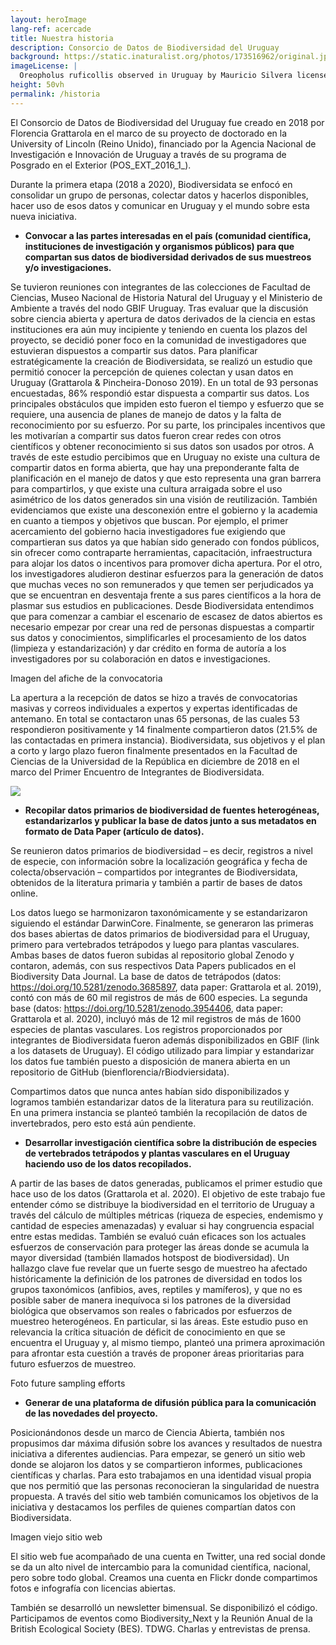 ```yaml
---
layout: heroImage
lang-ref: acercade
title: Nuestra historia
description: Consorcio de Datos de Biodiversidad del Uruguay
background: https://static.inaturalist.org/photos/173516962/original.jpg
imageLicense: |
  Oreopholus ruficollis observed in Uruguay by Mauricio Silvera licensed under [CC-BY-NC](http://creativecommons.org/licenses/by-nc/4.0/) via [iNaturalist](https://www.gbif.org/occurrence/3759147791)
height: 50vh
permalink: /historia
---
```


El Consorcio de Datos de Biodiversidad del Uruguay fue creado en 2018 por Florencia Grattarola en el marco de su proyecto de doctorado en la University of Lincoln (Reino Unido), financiado por la Agencia Nacional de Investigación e Innovación de Uruguay a través de su programa de Posgrado en el Exterior (POS_EXT_2016_1_).

Durante la primera etapa (2018 a 2020), Biodiversidata se enfocó en consolidar un grupo de personas, colectar datos y hacerlos disponibles, hacer uso de esos datos y comunicar en Uruguay y el mundo sobre esta nueva iniciativa.

- **Convocar a las partes interesadas en el país (comunidad científica, instituciones de investigación y organismos públicos) para que compartan sus datos de biodiversidad derivados de sus muestreos y/o investigaciones.**

Se tuvieron reuniones con integrantes de las colecciones de Facultad de Ciencias, Museo Nacional de Historia Natural del Uruguay y el Ministerio de Ambiente a través del nodo GBIF Uruguay. Tras evaluar que la discusión sobre ciencia abierta y apertura de datos derivados de la ciencia en estas instituciones era aún muy incipiente y teniendo en cuenta los plazos del proyecto, se decidió poner foco en la comunidad de investigadores que estuvieran dispuestos a compartir sus datos. Para planificar estratégicamente la creación de Biodiversidata, se realizó un estudio que permitió conocer la percepción de quienes colectan y usan datos en Uruguay (Grattarola & Pincheira-Donoso 2019). En un total de 93 personas encuestadas, 86% respondió estar dispuesta a compartir sus datos. Los principales obstáculos que impiden esto fueron el tiempo y esfuerzo que se requiere, una ausencia de planes de manejo de datos y la falta de reconocimiento por su esfuerzo. Por su parte, los principales incentivos que les motivarían a compartir sus datos fueron crear redes con otros científicos y obtener reconocimiento si sus datos son usados por otros. A través de este estudio percibimos que en Uruguay no existe una cultura de compartir datos en forma abierta, que hay una preponderante falta de planificación en el manejo de datos y que esto representa una gran barrera para compartirlos, y que existe una cultura arraigada sobre el uso asimétrico de los datos generados sin una visión de reutilización. También evidenciamos que existe una desconexión entre el gobierno y la academia en cuanto a tiempos y objetivos que buscan. Por ejemplo, el primer acercamiento del gobierno hacia investigadores fue exigiendo que compartieran sus datos ya que habían sido generado con fondos públicos, sin ofrecer como contraparte herramientas, capacitación, infraestructura para alojar los datos o incentivos para promover dicha apertura. Por el otro, los investigadores aludieron destinar esfuerzos para la generación de datos que muchas veces no son remunerados y que temen ser perjudicados ya que se encuentran en desventaja frente a sus pares científicos a la hora de plasmar sus estudios en publicaciones. Desde Biodiversidata entendimos que para comenzar a cambiar el escenario de escasez de datos abiertos es necesario empezar por crear una red de personas dispuestas a compartir sus datos y conocimientos, simplificarles el procesamiento de los datos (limpieza y estandarización) y dar crédito en forma de autoría a los investigadores por su colaboración en datos e investigaciones.


Imagen del afiche de la convocatoria


La apertura a la recepción de datos se hizo a través de convocatorias masivas y correos individuales a expertos y expertas identificadas de antemano. En total se contactaron unas 65 personas, de las cuales 53 respondieron positivamente y 14 finalmente compartieron datos (21.5% de las contactadas en primera instancia). Biodiversidata, sus objetivos y el plan a corto y largo plazo fueron finalmente presentados en la Facultad de Ciencias de la Universidad de la República en diciembre de 2018 en el marco del Primer Encuentro de Integrantes de Biodiversidata.


![](https://live.staticflickr.com/4856/45306350515_7b87f2ad9d_k.jpg)


- **Recopilar datos primarios de biodiversidad de fuentes heterogéneas, estandarizarlos y publicar la base de datos junto a sus metadatos en formato de Data Paper (artículo de datos).**

Se reunieron datos primarios de biodiversidad – es decir, registros a nivel de especie, con información sobre la localización geográfica y fecha de colecta/observación – compartidos por integrantes de Biodiversidata, obtenidos de la literatura primaria y también a partir de bases de datos online.

Los datos luego se harmonizaron taxonómicamente y se estandarizaron siguiendo el estándar DarwinCore. Finalmente, se generaron las primeras dos bases abiertas de datos primarios de biodiversidad para el Uruguay, primero para vertebrados tetrápodos y luego para plantas vasculares. Ambas bases de datos fueron subidas al repositorio global Zenodo y contaron, además, con sus respectivos Data Papers publicados en el Biodiversity Data Journal. La base de datos de tetrápodos (datos: https://doi.org/10.5281/zenodo.3685897, data paper: Grattarola et al. 2019), contó con más de 60 mil registros de más de 600 especies. La segunda base (datos: https://doi.org/10.5281/zenodo.3954406, data paper: Grattarola et al. 2020), incluyó más de 12 mil registros de más de 1600 especies de plantas vasculares. Los registros proporcionados por integrantes de Biodiversidata fueron además disponibilizados en GBIF (link a los datasets de Uruguay). El código utilizado para limpiar y estandarizar los datos fue también puesto a disposición de manera abierta en un repositorio de GitHub (bienflorencia/rBiodviersidata).

Compartimos datos que nunca antes habían sido disponibilizados y logramos también estandarizar datos de la literatura para su reutilización. En una primera instancia se planteó también la recopilación de datos de invertebrados, pero esto está aún pendiente.


- **Desarrollar investigación científica sobre la distribución de especies de vertebrados tetrápodos y plantas vasculares en el Uruguay haciendo uso de los datos recopilados.**

A partir de las bases de datos generadas, publicamos el primer estudio que hace uso de los datos (Grattarola et al. 2020). El objetivo de este trabajo fue entender cómo se distribuye la biodiversidad en el territorio de Uruguay a través del cálculo de múltiples métricas (riqueza de especies, endemismo y cantidad de especies amenazadas) y evaluar si hay congruencia espacial entre estas medidas. También se evaluó cuán eficaces son los actuales esfuerzos de conservación para proteger las áreas donde se acumula la mayor diversidad (también llamados hotspost de biodiversidad). Un hallazgo clave fue revelar que un fuerte sesgo de muestreo ha afectado históricamente la definición de los patrones de diversidad en todos los grupos taxonómicos (anfibios, aves, reptiles y mamíferos), y que no es posible saber de manera inequívoca si los patrones de la diversidad biológica que observamos son reales o fabricados por esfuerzos de muestreo heterogéneos. En particular, si las áreas. Este estudio puso en relevancia la crítica situación de déficit de conocimiento en que se encuentra el Uruguay y, al mismo tiempo, planteó una primera aproximación para afrontar esta cuestión a través de proponer áreas prioritarias para futuro esfuerzos de muestreo.

Foto future sampling efforts

- **Generar de una plataforma de difusión pública para la comunicación de las novedades del proyecto.**

Posicionándonos desde un marco de Ciencia Abierta, también nos propusimos dar máxima difusión sobre los avances y resultados de nuestra iniciativa a diferentes audiencias. Para empezar, se generó un sitio web donde se alojaron los datos y se compartieron informes, publicaciones científicas y charlas. Para esto trabajamos en una identidad visual propia que nos permitió que las personas reconocieran la singularidad de nuestra propuesta. A través del sitio web también comunicamos los objetivos de la iniciativa y destacamos los perfiles de quienes compartían datos con Biodiversidata.

Imagen viejo sitio web

El sitio web fue acompañado de una cuenta en Twitter, una red social donde se da un alto nivel de intercambio para la comunidad científica, nacional, pero sobre todo global. Creamos una cuenta en Flickr donde compartimos fotos e infografía con licencias abiertas.

También se desarrolló un newsletter bimensual.
Se disponibilizó el código.
Participamos de eventos como Biodiversity_Next y la Reunión Anual de la British Ecological Society (BES). TDWG.
Charlas y entrevistas de prensa.
